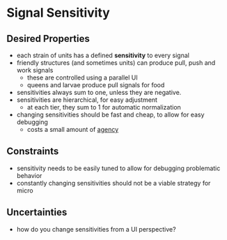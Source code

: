 # Signal Sensitivity

## Desired Properties

- each strain of units has a defined **sensitivity** to every signal
- friendly structures (and sometimes units) can produce pull, push and work signals
  - these are controlled using a parallel UI
  - queens and larvae produce pull signals for food
- sensitivities always sum to one, unless they are negative.
- sensitivities are hierarchical, for easy adjustment
  - at each tier, they sum to 1 for automatic normalization
- changing sensitivities should be fast and cheap, to allow for easy debugging
  - costs a small amount of [agency](pheromones.md)

## Constraints

- sensitivity needs to be easily tuned to allow for debugging problematic behavior
- constantly changing sensitivities should not be a viable strategy for micro

## Uncertainties

- how do you change sensitivities from a UI perspective?

